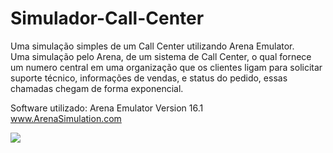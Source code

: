 # Simulador-Call-Center
Uma simulação simples de um Call Center utilizando Arena Emulator.\
Uma simulação pelo Arena, de um sistema de Call Center, o qual fornece um numero central em uma organização que os clientes ligam para solicitar suporte técnico, informações de vendas, e status do pedido, essas chamadas chegam de forma exponencial.

Software utilizado: Arena Emulator Version 16.1\
www.ArenaSimulation.com

<kbd> <img src="https://github.com/GilbertoBatista/Xadrez-Console-C-/assets/135039904/fc2ac624-9873-4902-91c5-e06d3018c6d1" /> </kbd>

